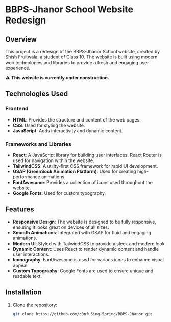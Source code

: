# BBPS-Jhanor School Website Redesign

## Overview

This project is a redesign of the BBPS-Jhanor School website, created by Shish Fruitwala, a student of Class 10. The website is built using modern web technologies and libraries to provide a fresh and engaging user experience.

⚠️ **This website is currently under construction.**

## Technologies Used

### Frontend

- **HTML**: Provides the structure and content of the web pages.
- **CSS**: Used for styling the website.
- **JavaScript**: Adds interactivity and dynamic content.

### Frameworks and Libraries

- **React**: A JavaScript library for building user interfaces. React Router is used for navigation within the website.
- **TailwindCSS**: A utility-first CSS framework for rapid UI development.
- **GSAP (GreenSock Animation Platform)**: Used for creating high-performance animations.
- **FontAwesome**: Provides a collection of icons used throughout the website.
- **Google Fonts**: Used for custom typography.

## Features

- **Responsive Design**: The website is designed to be fully responsive, ensuring it looks great on devices of all sizes.
- **Smooth Animations**: Integrated with GSAP for fluid and engaging animations.
- **Modern UI**: Styled with TailwindCSS to provide a sleek and modern look.
- **Dynamic Content**: Uses React to render dynamic content and handle user interactions.
- **Iconography**: FontAwesome is used for various icons to enhance visual appeal.
- **Custom Typography**: Google Fonts are used to ensure unique and readable text.

## Installation

1. Clone the repository:
   ```bash
   git clone https://github.com/c0nfu5ing-5pring/BBPS-Jhanor.git
   ```
